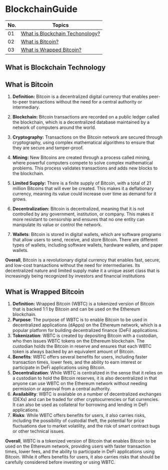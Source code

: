 # BlockchainGuide

| No. | Topics                                                                            |
| --- | -------------------------------------------------------------------------------------------- |
| 01  | [What is Blockchain Techonology?](#what-is-blockchain-technology)                                                   |
| 02  | [What is Bitcoin?](#what-is-bitcoin)                                                   |
| 03  | [What is Wrapped Bitcoin?](#what-is-wrapped-bitcoin)                                                   |


## What is Blockchain Technology
## What is Bitcoin
1. **Definition:** Bitcoin is a decentralized digital currency that enables peer-to-peer transactions without the need for a central authority or intermediary.

2. **Blockchain:** Bitcoin transactions are recorded on a public ledger called the blockchain, which is a decentralized database maintained by a network of computers around the world.

3. **Cryptography:** Transactions on the Bitcoin network are secured through cryptography, using complex mathematical algorithms to ensure that they are secure and tamper-proof.

4. **Mining:** New Bitcoins are created through a process called mining, where powerful computers compete to solve complex mathematical problems. This process validates transactions and adds new blocks to the blockchain.

5. **Limited Supply:** There is a finite supply of Bitcoin, with a total of 21 million Bitcoins that will ever be created. This makes it a deflationary currency, meaning its value could increase over time as demand for it grows.

6. **Decentralization:** Bitcoin is decentralized, meaning that it is not controlled by any government, institution, or company. This makes it more resistant to censorship and ensures that no one entity can manipulate its value or control the network.

7. **Wallets**: Bitcoin is stored in digital wallets, which are software programs that allow users to send, receive, and store Bitcoin. There are different types of wallets, including software wallets, hardware wallets, and paper wallets.

**Overall**, Bitcoin is a revolutionary digital currency that enables fast, secure, and low-cost transactions without the need for intermediaries. Its decentralized nature and limited supply make it a unique asset class that is increasingly being recognized by investors and financial institutions

## What is Wrapped Bitcoin
1. **Definition:** Wrapped Bitcoin (WBTC) is a tokenized version of Bitcoin that is backed 1:1 by Bitcoin and can be used on the Ethereum blockchain.
2. **Purpose**: The purpose of WBTC is to enable Bitcoin to be used in decentralized applications (dApps) on the Ethereum network, which is a popular platform for building decentralized finance (DeFi) applications.
3. **Tokenization**: WBTC is created by depositing Bitcoin with a custodian, who then issues WBTC tokens on the Ethereum blockchain. The custodian holds the Bitcoin in reserve and ensures that each WBTC token is always backed by an equivalent amount of Bitcoin.
4. **Benefits**: WBTC offers several benefits for users, including faster transaction times, lower fees, and the ability to earn interest or participate in DeFi applications using Bitcoin.
5. **Decentralization**: While WBTC is centralized in the sense that it relies on a custodian to hold the Bitcoin reserves, it is also decentralized in that anyone can use WBTC on the Ethereum network without needing permission or approval from a central authority.
6. **Availability**: WBTC is available on a number of decentralized exchanges (DEXs) and can be traded for other cryptocurrencies or fiat currencies. It can also be used as collateral for borrowing and lending in DeFi applications.
7. **Risks**: While WBTC offers benefits for users, it also carries risks, including the possibility of custodial theft, the potential for price fluctuations due to market volatility, and the risk of smart contract bugs or other technical issues.

**Overall**, WBTC is a tokenized version of Bitcoin that enables Bitcoin to be used on the Ethereum network, providing users with faster transaction times, lower fees, and the ability to participate in DeFi applications using Bitcoin. While it offers benefits for users, it also carries risks that should be carefully considered before investing or using WBTC.
